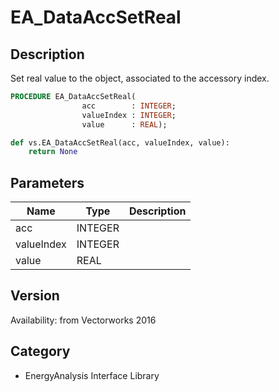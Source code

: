 # EA_DataAccSetReal

## Description
Set real value to the object, associated to the accessory index.

```pascal
PROCEDURE EA_DataAccSetReal(
				acc        : INTEGER;
				valueIndex : INTEGER;
				value      : REAL);
```

```python
def vs.EA_DataAccSetReal(acc, valueIndex, value):
    return None
```

## Parameters
|Name|Type|Description|
|---|---|---|
|acc|INTEGER|   |
|valueIndex|INTEGER|   |
|value|REAL|   |

## Version
Availability: from Vectorworks 2016

## Category
* EnergyAnalysis Interface Library

